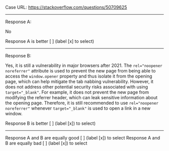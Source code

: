 Case URL: https://stackoverflow.com/questions/50709625

------
Response A:

No

Response A is better [ ] (label [x] to select)

-------
Response B:


Yes, it is still a vulnerability in major browsers after 2021. The `rel="noopener noreferrer"` attribute is used to prevent the new page from being able to access the `window.opener` property and thus isolate it from the opening page, which can help mitigate the tab nabbing vulnerability. However, it does not address other potential security risks associated with using `target="_blank"`. For example, it does not prevent the new page from modifying the referrer header, which can leak sensitive information about the opening page. Therefore, it is still recommended to use `rel="noopener noreferrer"` whenever `target="_blank"` is used to open a link in a new window.

Response B is better [ ] (label [x]) to select)

-------

Response A and B are equally good [ ] (label [x]) to select
Response A and B are equally bad [ ] (label [x]) to select
